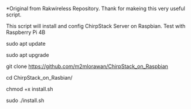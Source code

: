 *Original from Rakwireless Repository. Thank for makeing this very useful script.

This script will install and config ChirpStack Server on Raspbian. Test with Raspberry Pi 4B

sudo apt update

sudo apt upgrade

git clone https://github.com/m2mlorawan/ChirpStack_on_Raspbian

cd ChirpStack_on_Rasbian/

chmod +x install.sh

sudo ./install.sh
